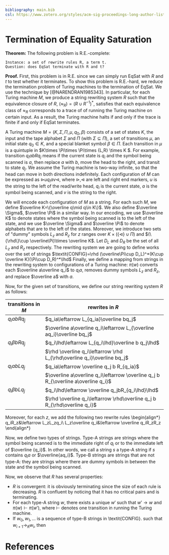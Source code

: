 ```yaml
---
bibliography: main.bib
csl: https://www.zotero.org/styles/acm-sig-proceedings-long-author-list
---
```


# Termination of Equality Saturation

**Theorem:** The following problem is R.E.-complete:

    Instance: a set of rewrite rules R, a term t.
    Question: does EqSat terminate with R and t?

**Proof.**
First, this problem is in R.E. since we can simply run EqSat with $R$ and $t$
 to test whether it terminates.
To show this problem is R.E.-hard, we reduce the termination problem of Turing machines to the termination of EqSat.
We use the technique by [@NARENDRAN1985343].
In particular, for each Turing machine $M$, 
 we produce a string rewriting system $R$ such that the equivalence closure of $R$, $(\approx_R)=\left(R\cup R^{-1}\right)^*$, satisfies that each equivalence class of $\approx_R$ 
 corresponds to a trace of of running the Turing machine on certain input.
As a result, the Turing machine halts if and only if the trace is finite if and only if
 EqSat terminates.

A Turing machine $M=(K,\Sigma, \Pi,\mu,q_0,\beta)$ consists of a set of states $K$, 
 the input and the tape alphabet $\Sigma$ and $\Pi$ (with $\Sigma\subseteq \Pi$), a set of transitions $\mu$, an initial state $q_0\in K$,
 and a special blanket symbol $\beta\in\Pi$. Each transition in $\mu$ is a quintuple in 
 $K\times \Pi\times \Pi\times \{L,R\} \times K $.
For example, transition $q_iabRq_j$ means if the current state is $q_i$ and the symbol
 being scanned is $a$, then replace $a$ with $b$, move the head to the right, 
 and transit to state $q_j$.
We assume the Turing machine is two-way infinite, so that the head can move in both directions indefinitely.
Each configuration of $M$ can be expressed as $\rhd uq_i av \lhd$,
 where $\rhd$,$\lhd$ are left and right end  markers, 
 $u$ is the string to the left of the read/write head, $q_i$ is the current state,
 $a$ is the symbol being scanned, and $v$ is the string to the right.

We will encode each configuration of $M$ as a string.
For each such $M$, we define $\overline K=\{\overline q\mid q\in K\}$.
We also define $\overline \Sigma$, $\overline \Pi$ in a similar way. 
In our encoding, we use $\overline K$ to denote states 
 where the symbol being scanned is to the left of the state,
 and we use $\overline \Sigma$ and $\overline \Pi$ to denote
 alphabets that are to the left of the states.
Moreover, we introduce two sets of "dummy" symbols $L_z$ and $R_z$
 for $z$ ranges over $K\times (\{\lhd\}\cup \Pi)$
 and $(\{\rhd\}\cup \overline\Pi)\times \overline K$.
Let $D_L$ and $D_R$ be the set of all $L_z$ and $R_z$ respectively.
The rewriting system we are going to define works over the set of strings 
 $\textit{CONFIG}=\rhd (\overline\Pi\cup D_L)^*(K\cup \overline K)(\Pi\cup D_R)^*\lhd$
Finally, we define a mapping from strings in the rewriting system to configurations of a Turing machine: 
 $\pi(w)$ converts each $\overline a\overline q_i$ to $q_ia$, removes dummy symbols $L_z$ and $R_z$, and replace $\overline a$ with $a$.


Now, for the given set of transitions, we define our string rewriting system $R$ as follows:

| transitions in $M$ | rewrites in $R$ |
|--------------------|----------------|
| $q_iabRq_j$        | $q_ia\leftarrow L_{q_ia}\overline bq_j$      |
|                    | $\overline a\overline q_i\leftarrow L_{\overline aq_i}\overline bq_j$      |
| $q_i\beta bRq_j$   | $q_i\lhd\leftarrow L_{q_i\lhd}\overline b q_j\lhd$      |
|                    | $\rhd \overline q_i\leftarrow \rhd L_{\rhd\overline q_i}\overline bq_j$      |
| $q_iabLq_j$        | $q_ia\leftarrow \overline q_j b R_{q_ia}$      |
|                    | $\overline a\overline q_i\leftarrow \overline q_j b R_{\overline a\overline q_i}$      |
| $q_i\beta bLq_j$    |  $q_i\lhd\leftarrow \overline q_jbR_{q_i\lhd}\lhd$      |
|                    | $\rhd \overline q_i\leftarrow \rhd\overline q_j b R_{\rhd\overline q_i}$      |

Moreover, for each $z$, we add the following two rewrite rules
\begin{align*}
q_iR_z&\leftarrow L_zL_zq_i\\
L_z\overline q_i&\leftarrow \overline q_iR_zR_z
\end{align*}

Now, we define two types of strings. Type-A strings are strings where the symbol being scanned
 is to the immediate right of $q_i$ or to the immediate left of $\overline {q_i}$. 
In other words, 
 we call a string $s$ a type-A string if $s$ contains $q_ia$ or $\overline{aq_i}$.
Type-B strings are strings that are not type-A: 
 they are strings where there are dummy symbols in between the state and 
 the symbol being scanned.

Now, we observe that $R$ has several properties:
* $R$ is convergent: it is obviously terminating since the size of each rule is decreasing.
 $R$ is confluent by noticing that it has no critical pairs and is terminating. 
* For each type-A string $w$, there exists a unique $w'$ such that $w'\rightarrow w$ and $\pi(w)\vdash \pi(w')$, where $\vdash$ denotes one transition in running the Turing machine.
* If $w_0,w_1,\ldots$ is a sequence of type-B strings in \textit{CONFIG}. such that $w_{i+1}\rightarrow_R w_{i}$, then 

# References
